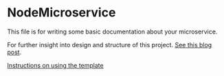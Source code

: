 # NodeMicroservice
This file is for writing some basic documentation about your microservice.

For further insight into design and structure of this project.  [See this blog post](http://brandonjwilhite.com/2015/03/07/nodejs-microservices-on-azure/).

[Instructions on using the template](./UsingTheTemplate.md)
